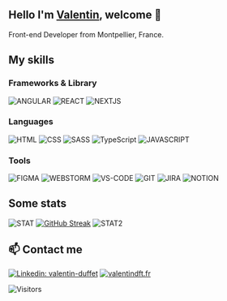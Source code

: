 ## Hello I'm [Valentin](https://valentindft.fr), welcome 👋

<p>Front-end Developer from Montpellier, France.</p>

## My skills

### Frameworks & Library

![ANGULAR](https://img.shields.io/badge/Angular-DD0031?style=for-the-badge&logo=angular&logoColor=white) ![REACT](https://img.shields.io/badge/React-20232A?style=for-the-badge&logo=react&logoColor=61DAFB) ![NEXTJS](https://img.shields.io/badge/next%20js-000000?style=for-the-badge&logo=nextdotjs&logoColor=white)

### Languages 

![HTML](https://img.shields.io/badge/HTML5-E34F26?style=for-the-badge&logo=html5&logoColor=white) ![CSS](https://img.shields.io/badge/CSS3-1572B6?style=for-the-badge&logo=css3&logoColor=white) ![SASS](https://img.shields.io/badge/Sass-CC6699?style=for-the-badge&logo=sass&logoColor=white) ![TypeScript](https://img.shields.io/badge/typescript-%23007ACC.svg?style=for-the-badge&logo=typescript&logoColor=white) ![JAVASCRIPT](https://img.shields.io/badge/JavaScript-323330?style=for-the-badge&logo=javascript&logoColor=F7DF1E) 

### Tools

![FIGMA](https://img.shields.io/badge/Figma-F24E1E?style=for-the-badge&logo=figma&logoColor=white) ![WEBSTORM](https://img.shields.io/badge/WebStorm-000000?style=for-the-badge&logo=WebStorm&logoColor=white) ![VS-CODE](https://img.shields.io/badge/Visual_Studio_Code-0078D4?style=for-the-badge&logo=visual%20studio%20code&logoColor=white) ![GIT](https://img.shields.io/badge/GIT-E44C30?style=for-the-badge&logo=git&logoColor=white) ![JIRA](https://img.shields.io/badge/Jira-0052CC?style=for-the-badge&logo=Jira&logoColor=white) ![NOTION](https://img.shields.io/badge/Notion-000000?style=for-the-badge&logo=notion&logoColor=white)

## Some stats

![STAT](https://github-readme-stats.vercel.app/api?username=ValentinDft&show_icons=true&include_all_commits=true&theme=github_dark_dimmed&hide_border=true)
[![GitHub Streak](https://github-readme-streak-stats.herokuapp.com?user=ValentinDft&theme=github-dark-dimmed&hide_border=true&short_numbers=true&mode=weekly&card_width=300&hide_current_streak=true&hide_longest_streak=true)](https://git.io/streak-stats)
![STAT2](https://github-readme-stats.vercel.app/api/top-langs/?username=ValentinDft&layout=compact&theme=github_dark_dimmed&hide_border=true)

## 📫 Contact me

[![Linkedin: valentin-duffet](https://img.shields.io/badge/LinkedIn-0077B5?style=for-the-badge&logo=linkedin&logoColor=white)](https://www.linkedin.com/in/valentin-duffet/)
[![valentindft.fr](https://img.shields.io/badge/Portfolio-255E63?style=for-the-badge&logo=About.me&logoColor=white)](https://www.valentindft.fr/)

![Visitors](https://visitor-badge.laobi.icu/badge?page_id=valentinDft)
  
